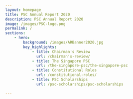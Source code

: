 ```yaml
---
layout: homepage
title: PSC Annual Report 2020
description: PSC Annual Report 2020
image: /images/PSC-logo.png
permalink: /
sections:
    - hero:
        background: /images/ARBanner2020.jpg
        key_highlights:
            - title: Chairman's Review
              url: /chairman's-review/
            - title: The Singapore PSC
              url: /the-singapore-psc/the-singapore-psc
            - title: Constitutional Roles
              url: /constitutional-roles/
            - title: PSC Scholarships
              url: /psc-scholarships/psc-scholarships
        
---
```

